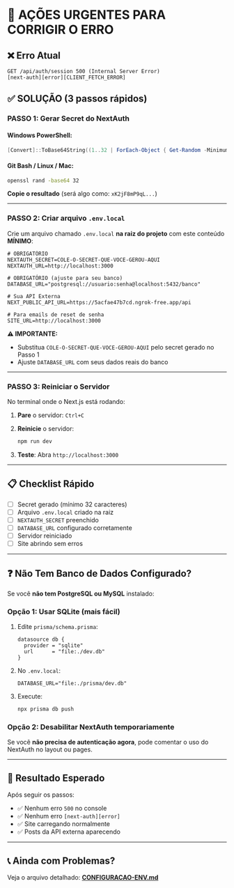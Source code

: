 # 🚨 AÇÕES URGENTES PARA CORRIGIR O ERRO

## ❌ Erro Atual
```
GET /api/auth/session 500 (Internal Server Error)
[next-auth][error][CLIENT_FETCH_ERROR]
```

## ✅ SOLUÇÃO (3 passos rápidos)

### **PASSO 1: Gerar Secret do NextAuth**

#### Windows PowerShell:
```powershell
[Convert]::ToBase64String((1..32 | ForEach-Object { Get-Random -Minimum 0 -Maximum 256 }))
```

#### Git Bash / Linux / Mac:
```bash
openssl rand -base64 32
```

**Copie o resultado** (será algo como: `xK2jF8mP9qL...`)

---

### **PASSO 2: Criar arquivo `.env.local`**

Crie um arquivo chamado `.env.local` **na raiz do projeto** com este conteúdo **MÍNIMO**:

```env
# OBRIGATÓRIO
NEXTAUTH_SECRET=COLE-O-SECRET-QUE-VOCE-GEROU-AQUI
NEXTAUTH_URL=http://localhost:3000

# OBRIGATÓRIO (ajuste para seu banco)
DATABASE_URL="postgresql://usuario:senha@localhost:5432/banco"

# Sua API Externa
NEXT_PUBLIC_API_URL=https://5acfae47b7cd.ngrok-free.app/api

# Para emails de reset de senha
SITE_URL=http://localhost:3000
```

**⚠️ IMPORTANTE:**
- Substitua `COLE-O-SECRET-QUE-VOCE-GEROU-AQUI` pelo secret gerado no Passo 1
- Ajuste `DATABASE_URL` com seus dados reais do banco

---

### **PASSO 3: Reiniciar o Servidor**

No terminal onde o Next.js está rodando:

1. **Pare** o servidor: `Ctrl+C`

2. **Reinicie** o servidor:
   ```bash
   npm run dev
   ```

3. **Teste**: Abra `http://localhost:3000`

---

## 📋 Checklist Rápido

- [ ] Secret gerado (mínimo 32 caracteres)
- [ ] Arquivo `.env.local` criado na raiz
- [ ] `NEXTAUTH_SECRET` preenchido
- [ ] `DATABASE_URL` configurado corretamente
- [ ] Servidor reiniciado
- [ ] Site abrindo sem erros

---

## ❓ Não Tem Banco de Dados Configurado?

Se você **não tem PostgreSQL ou MySQL** instalado:

### Opção 1: Usar SQLite (mais fácil)

1. Edite `prisma/schema.prisma`:
   ```prisma
   datasource db {
     provider = "sqlite"
     url      = "file:./dev.db"
   }
   ```

2. No `.env.local`:
   ```env
   DATABASE_URL="file:./prisma/dev.db"
   ```

3. Execute:
   ```bash
   npx prisma db push
   ```

### Opção 2: Desabilitar NextAuth temporariamente

Se você **não precisa de autenticação agora**, pode comentar o uso do NextAuth no layout ou pages.

---

## 🎯 Resultado Esperado

Após seguir os passos:
- ✅ Nenhum erro `500` no console
- ✅ Nenhum erro `[next-auth][error]`
- ✅ Site carregando normalmente
- ✅ Posts da API externa aparecendo

---

## 📞 Ainda com Problemas?

Veja o arquivo detalhado: **[CONFIGURACAO-ENV.md](./CONFIGURACAO-ENV.md)**

